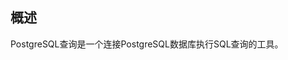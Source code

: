 ## 概述

PostgreSQL查询是一个连接PostgreSQL数据库执行SQL查询的工具。


[//]: # (## 配置)

[//]: # ( )

[//]: # (1. 在函数库中配置启动参数)

[//]: # (在函数库的PostgreSQL函数面板中，点击 … > 启用参数，填写数据库连接参数，并启用该函数。   )

[//]: # (![启动参数]&#40;/ui/fx/img/PostgreSQL_setting.jpg&#41;)

[//]: # (2. 在应用中使用)

[//]: # (在高级编排应用中，点击添加组件->函数库->PostgreSQL查询，设置查询内容。)

[//]: # (![应用中使用]&#40;/ui/fx/img/PostgreSQL_app_used.jpg&#41;)

[//]: # ( )